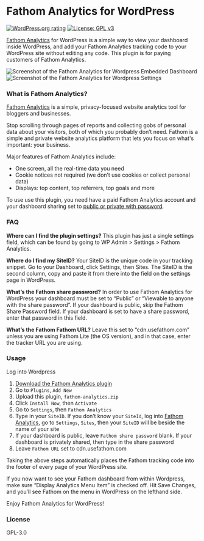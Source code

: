 # Fathom Analytics for WordPress
[![WordPress.org rating](https://img.shields.io/wordpress/plugin/stars/fathom-analytics)](https://wordpress.org/support/plugin/fathom-analytics/reviews)
[![License: GPL v3](https://img.shields.io/badge/License-GPLv3-blue.svg)](https://www.gnu.org/licenses/gpl-3.0)

[Fathom Analytics](https://usefathom.com) for WordPress is a simple way to view your dashboard inside WordPress, and add your Fathom Analytics tracking code to your WordPress site without editing any code. This plugin is for paying customers of Fathom Analytics.

![Screenshot of the Fathom Analytics for Wordpress Embedded Dashboard](https://raw.githubusercontent.com/usefathom/wordpress-plugin/master/screenshot-2.png)
![Screenshot of the Fathom Analytics for Wordpress Settings](https://raw.githubusercontent.com/usefathom/wordpress-plugin/master/screenshot-1.png)

### What is Fathom Analytics?
[Fathom Analytics](https://usefathom.com) is a simple, privacy-focused website analytics tool for bloggers and businesses.

Stop scrolling through pages of reports and collecting gobs of personal data about your visitors, both of which you probably don’t need. Fathom is a simple and private website analytics platform that lets you focus on what's important: your business.

Major features of Fathom Analytics include:

* One screen, all the real-time data you need
* Cookie notices not required (we don’t use cookies or collect personal data)
* Displays: top content, top referrers, top goals and more

To use use this plugin, you need have a paid Fathom Analytics account and your dashboard sharing set to [public or private with password](https://usefathom.com/support/sharing).

### FAQ

**Where can I find the plugin settings?**
This plugin has just a single settings field, which can be found by going to WP Admin > Settings > Fathom Analytics.

**Where do I find my SiteID?**
Your SiteID is the unique code in your tracking snippet. Go to your Dashboard, click Settings, then Sites. The SiteID is the second column, copy and paste it from there into the field on the settings page in WordPress.

**What’s the Fathom share password?**
In order to use Fathom Analytics for WordPress your dashboard must be set to “Public” or “Viewable to anyone with the share password”. If your dashboard is public, skip the Fathom Share Password field. If your dashboard is set to have a share password, enter that password in this field.

**What’s the Fathom Fathom URL?**
Leave this set to “cdn.usefathom.com” unless you are using Fathom Lite (the OS version), and in that case, enter the tracker URL you are using.

### Usage

Log into Wordpress

1. [Download the Fathom Analytics plugin](https://github.com/usefathom/wordpress-plugin/releases/download/2.0/fathom-analytics.zip)
2. Go to `Plugins`, `Add New`
3. Upload this plugin, `fathom-analytics.zip`
4. Click `Install Now`, then `Activate`
5. Go to `Settings`, then `Fathom Analytics`
6. Type in your `SiteID`. If you don’t know your `SiteId`, log into [Fathom Analytics](https://app.usefathom.com), go to `Settings`, `Sites`, then your `SiteID` will be beside the name of your site
7. If your dashboard is public, leave `Fathom share password` blank. If your dashboard is privately shared, then type in the share password
8. Leave `Fathom URL` set to cdn.usefathom.com

Taking the above steps automatically places the Fathom tracking code into the footer of every page of your WordPress site.

If you now want to see your Fathom dashboard from within Wordpress, make sure “Display Analytics Menu Item” is checked off. Hit Save Changes, and you’ll see Fathom on the menu in WordPress on the lefthand side.

Enjoy Fathom Analytics for WordPress!

### License

GPL-3.0
